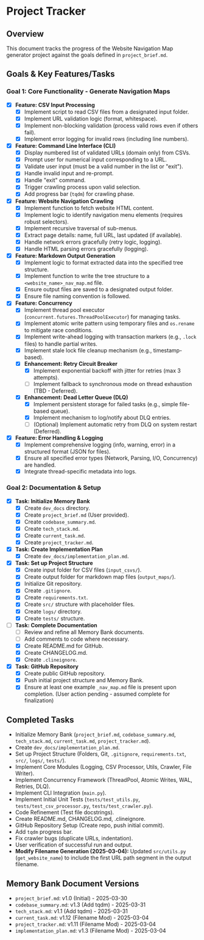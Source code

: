 # Project Tracker

## Overview

This document tracks the progress of the Website Navigation Map generator project against the goals defined in `project_brief.md`.

## Goals & Key Features/Tasks

### Goal 1: Core Functionality - Generate Navigation Maps

- [x] **Feature: CSV Input Processing**
  - [x] Implement script to read CSV files from a designated input folder.
  - [x] Implement URL validation logic (format, whitespace).
  - [x] Implement non-blocking validation (process valid rows even if others fail).
  - [x] Implement error logging for invalid rows (including line numbers).
- [x] **Feature: Command Line Interface (CLI)**
  - [x] Display numbered list of validated URLs (domain only) from CSVs.
  - [x] Prompt user for numerical input corresponding to a URL.
  - [x] Validate user input (must be a valid number in the list or "exit").
  - [x] Handle invalid input and re-prompt.
  - [x] Handle "exit" command.
  - [x] Trigger crawling process upon valid selection.
  - [x] Add progress bar (`tqdm`) for crawling phase.
- [x] **Feature: Website Navigation Crawling**
  - [x] Implement function to fetch website HTML content.
  - [x] Implement logic to identify navigation menu elements (requires robust selectors).
  - [x] Implement recursive traversal of sub-menus.
  - [x] Extract page details: name, full URL, last updated (if available).
  - [x] Handle network errors gracefully (retry logic, logging).
  - [x] Handle HTML parsing errors gracefully (logging).
- [x] **Feature: Markdown Output Generation**
  - [x] Implement logic to format extracted data into the specified tree structure.
  - [x] Implement function to write the tree structure to a `<website_name>_nav_map.md` file.
  - [x] Ensure output files are saved to a designated output folder.
  - [x] Ensure file naming convention is followed.
- [x] **Feature: Concurrency**
  - [x] Implement thread pool executor (`concurrent.futures.ThreadPoolExecutor`) for managing tasks.
  - [x] Implement atomic write pattern using temporary files and `os.rename` to mitigate race conditions.
  - [x] Implement write-ahead logging with transaction markers (e.g., `.lock` files) to handle partial writes.
  - [x] Implement stale lock file cleanup mechanism (e.g., timestamp-based).
  - [x] **Enhancement: Retry Circuit Breaker**
    - [x] Implement exponential backoff with jitter for retries (max 3 attempts).
    - [ ] Implement fallback to synchronous mode on thread exhaustion (TBD - Deferred).
  - [x] **Enhancement: Dead Letter Queue (DLQ)**
    - [x] Implement persistent storage for failed tasks (e.g., simple file-based queue).
    - [x] Implement mechanism to log/notify about DLQ entries.
    - [ ] (Optional) Implement automatic retry from DLQ on system restart (Deferred).
- [x] **Feature: Error Handling & Logging**
  - [x] Implement comprehensive logging (info, warning, error) in a structured format (JSON for files).
  - [x] Ensure all specified error types (Network, Parsing, I/O, Concurrency) are handled.
  - [x] Integrate thread-specific metadata into logs.

### Goal 2: Documentation & Setup

- [x] **Task: Initialize Memory Bank**
  - [x] Create `dev_docs` directory.
  - [x] Create `project_brief.md` (User provided).
  - [x] Create `codebase_summary.md`.
  - [x] Create `tech_stack.md`.
  - [x] Create `current_task.md`.
  - [x] Create `project_tracker.md`.
- [x] **Task: Create Implementation Plan**
  - [x] Create `dev_docs/implementation_plan.md`.
- [x] **Task: Set up Project Structure**
  - [x] Create input folder for CSV files (`input_csvs/`).
  - [x] Create output folder for markdown map files (`output_maps/`).
  - [x] Initialize Git repository.
  - [x] Create `.gitignore`.
  - [x] Create `requirements.txt`.
  - [x] Create `src/` structure with placeholder files.
  - [x] Create `logs/` directory.
  - [x] Create `tests/` structure.
- [ ] **Task: Complete Documentation**
  - [ ] Review and refine all Memory Bank documents.
  - [ ] Add comments to code where necessary.
  - [x] Create README.md for GitHub.
  - [x] Create CHANGELOG.md.
  - [x] Create `.clineignore`.
- [x] **Task: GitHub Repository**
  - [x] Create public GitHub repository.
  - [x] Push initial project structure and Memory Bank.
  - [x] Ensure at least one example `_nav_map.md` file is present upon completion. (User action pending - assumed complete for finalization)

## Completed Tasks

- Initialize Memory Bank (`project_brief.md`, `codebase_summary.md`, `tech_stack.md`, `current_task.md`, `project_tracker.md`).
- Create `dev_docs/implementation_plan.md`.
- Set up Project Structure (Folders, Git, `.gitignore`, `requirements.txt`, `src/`, `logs/`, `tests/`).
- Implement Core Modules (Logging, CSV Processor, Utils, Crawler, File Writer).
- Implement Concurrency Framework (ThreadPool, Atomic Writes, WAL, Retries, DLQ).
- Implement CLI Integration (`main.py`).
- Implement Initial Unit Tests (`tests/test_utils.py`, `tests/test_csv_processor.py`, `tests/test_crawler.py`).
- Code Refinement (Test file docstrings).
- Create README.md, CHANGELOG.md, .clineignore.
- GitHub Repository Setup (Create repo, push initial commit).
- Add `tqdm` progress bar.
- Fix crawler bugs (duplicate URLs, indentation).
- User verification of successful run and output.
- **Modify Filename Generation (2025-03-04):** Updated `src/utils.py` (`get_website_name`) to include the first URL path segment in the output filename.

## Memory Bank Document Versions

- `project_brief.md`: v1.0 (Initial) - 2025-03-30
- `codebase_summary.md`: v1.3 (Add tqdm) - 2025-03-31
- `tech_stack.md`: v1.1 (Add tqdm) - 2025-03-31
- `current_task.md`: v1.12 (Filename Mod) - 2025-03-04
- `project_tracker.md`: v1.11 (Filename Mod) - 2025-03-04
- `implementation_plan.md`: v1.3 (Filename Mod) - 2025-03-04
